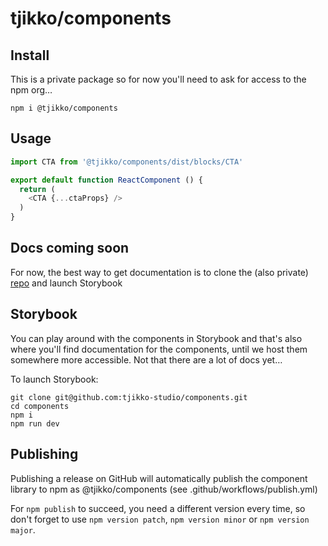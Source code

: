 # tjikko/components

## Install
This is a private package so for now you'll need to ask for access to the npm org…
```
npm i @tjikko/components
```

## Usage
```js
import CTA from '@tjikko/components/dist/blocks/CTA'

export default function ReactComponent () {
  return (
    <CTA {...ctaProps} />
  )
}
```

## Docs coming soon
For now, the best way to get documentation is to clone the (also private) [repo](https://github.com/tjikko-studio/components) and launch Storybook

## Storybook
You can play around with the components in Storybook and that's also where you'll find documentation for the components, until we host them somewhere more accessible. Not that there are a lot of docs yet…

To launch Storybook:
```
git clone git@github.com:tjikko-studio/components.git
cd components
npm i
npm run dev
```

## Publishing
Publishing a release on GitHub will automatically publish the component library to npm as @tjikko/components (see .github/workflows/publish.yml)

For `npm publish` to succeed, you need a different version every time, so don't forget to use `npm version patch`, `npm version minor` or `npm version major`.
